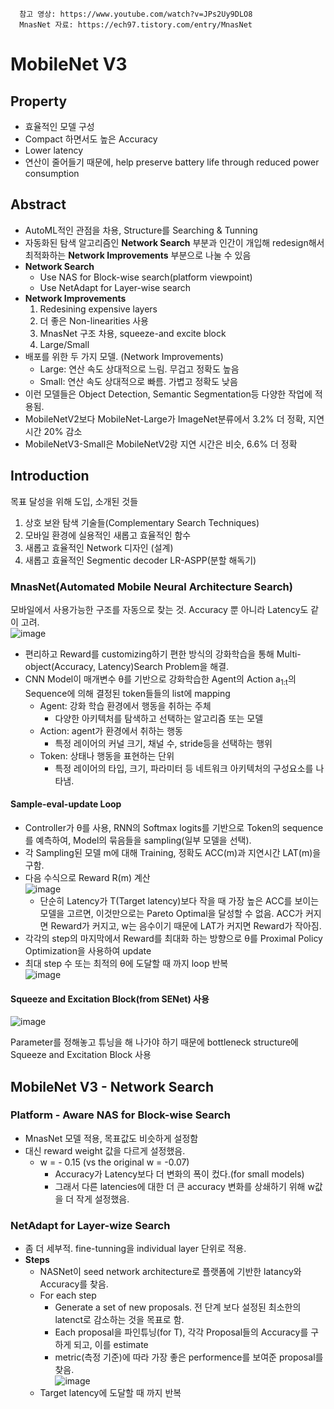       참고 영상: https://www.youtube.com/watch?v=JPs2Uy9DLO8
      MnasNet 자료: https://ech97.tistory.com/entry/MnasNet
# MobileNet V3

## Property
- 효율적인 모델 구성
- Compact 하면서도 높은 Accuracy
- Lower latency
- 연산이 줄어들기 때문에, help preserve battery life through reduced power consumption

## Abstract
- AutoML적인 관점을 차용, Structure를 Searching & Tunning
- 자동화된 탐색 알고리즘인 **Network Search** 부분과 인간이 개입해 redesign해서 최적화하는 **Network Improvements** 부분으로 나눌 수 있음
- **Network Search**
  - Use NAS for Block-wise search(platform viewpoint)
  - Use NetAdapt for Layer-wise search
- **Network Improvements**
  1. Redesining expensive layers
  2. 더 좋은 Non-linearities 사용
  3. MnasNet 구조 차용, squeeze-and excite block
  4. Large/Small
- 배포를 위한 두 가지 모델. (Network Improvements)
  - Large: 연산 속도 상대적으로 느림. 무겁고 정확도 높음
  - Small: 연산 속도 상대적으로 빠름. 가볍고 정확도 낮음
- 이런 모델들은 Object Detection, Semantic Segmentation등 다양한 작업에 적용됨.
- MobileNetV2보다 MobileNet-Large가 ImageNet분류에서 3.2% 더 정확, 지연 시간 20% 감소
- MobileNetV3-Small은 MobileNetV2랑 지연 시간은 비슷, 6.6% 더 정확

## Introduction
목표 달성을 위해 도입, 소개된 것들    
1. 상호 보완 탐색 기술들(Complementary Search Techniques)
2. 모바일 환경에 실용적인 새롭고 효율적인 함수
3. 새롭고 효율적인 Network 디자인 (설계)
4. 새롭고 효율적인 Segmentic decoder LR-ASPP(분할 해독기)

### MnasNet(Automated Mobile Neural Architecture Search)
모바일에서 사용가능한 구조를 자동으로 찾는 것. Accuracy 뿐 아니라 Latency도 같이 고려.    
![image](https://github.com/Raymondgwangryeol/Raymondgwangryeol/assets/32587541/8a8f7ff4-652b-4ec6-9a79-6af65620be70)       
- 편리하고 Reward를 customizing하기 편한 방식의 강화학습을 통해 Multi-object(Accuracy, Latency)Search Problem을 해결.
- CNN Model이 매개변수 θ를 기반으로 강화학습한 Agent의 Action a<sub>1:t</sub>의 Sequence에 의해 결정된 token들들의 list에 mapping
  - Agent: 강화 학습 환경에서 행동을 취하는 주체
    - 다양한 아키텍처를 탐색하고 선택하는 알고리즘 또는 모델
  - Action: agent가 환경에서 취하는 행동
    - 특정 레이어의 커널 크기, 채널 수, stride등을 선택하는 행위
  - Token: 상태나 행동을 표현하는 단위
    - 특정 레이어의 타입, 크기, 파라미터 등 네트워크 아키텍처의 구성요소를 나타냄.
#### Sample-eval-update Loop
- Controller가 θ를 사용, RNN의 Softmax logits를 기반으로 Token의 sequence를 예측하여, Model의 묶음들을 sampling(일부 모델을 선택).
- 각 Sampling된 모델 m에 대해 Training, 정확도 ACC(m)과 지연시간 LAT(m)을 구함.
- 다음 수식으로 Reward R(m) 계산      
  ![image](https://github.com/Raymondgwangryeol/Raymondgwangryeol/assets/32587541/c23e7f2c-8b42-47d3-b13a-ad38095586c9)    
  - 단순히 Latency가 T(Target latency)보다 작을 때 가장 높은 ACC를 보이는 모델을 고르면, 이것만으로는 Pareto Optimal을 달성할 수 없음.
    ACC가 커지면 Reward가 커지고, w는 음수이기 때문에 LAT가 커지면 Reward가 작아짐.
- 각각의 step의 마지막에서 Reward를 최대화 하는 방향으로 θ를 Proximal Policy Optimization을 사용하여 update
- 최대 step 수 또는 최적의 θ에 도달할 때 까지 loop 반복   
  ![image](https://github.com/Raymondgwangryeol/Raymondgwangryeol/assets/32587541/35f48350-7427-4a98-9092-36dfc8d906dd)   

#### **Squeeze and Excitation Block(from SENet) 사용**
![image](https://github.com/Raymondgwangryeol/Raymondgwangryeol/assets/32587541/4dce142a-4039-425f-9292-3e1bcbe3b04b)    

Parameter를 정해놓고 튜닝을 해 나가야 하기 때문에 bottleneck structure에 Squeeze and Excitation Block 사용

## MobileNet V3 - Network Search
### Platform - Aware NAS for Block-wise Search
- MnasNet 모델 적용, 목표값도 비슷하게 설정함
- 대신 reward weight 값을 다르게 설정했음.
  - w = - 0.15 (vs the original w = -0.07)
    - Accuracy가 Latency보다 더 변화의 폭이 컸다.(for small models)
    - 그래서 다른 latencies에 대한 더 큰 accuracy 변화를 상쇄하기 위해 w값을 더 작게 설정했음.
### NetAdapt for Layer-wize Search
- 좀 더 세부적. fine-tunning을 individual layer 단위로 적용.
- **Steps**
  - NASNet이 seed network architecture로 플랫폼에 기반한 latancy와 Accuracy를 찾음.
  - For each step
    - Generate a set of new proposals. 전 단계 보다 설정된 최소한의 latenct로 감소하는 것을 목표로 함.
    - Each proposal을 파인튜닝(for T), 각각 Proposal들의 Accuracy를 구하게 되고, 이를 estimate
    - metric(측정 기준)에 따라 가장 좋은 performence를 보여준 proposal를 찾음.   
![image](https://github.com/Raymondgwangryeol/Raymondgwangryeol/assets/32587541/9544263e-3143-47b8-8b7a-69ecc3c8eff2)   
  - Target latency에 도달할 때 까지 반복   

